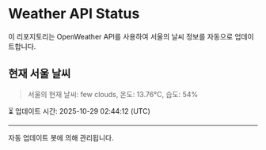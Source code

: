 
# Weather API Status

이 리포지토리는 OpenWeather API를 사용하여 서울의 날씨 정보를 자동으로 업데이트합니다.

## 현재 서울 날씨
> 서울의 현재 날씨: few clouds, 온도: 13.76°C, 습도: 54%

⏳ 업데이트 시간: 2025-10-29 02:44:12 (UTC)

---
자동 업데이트 봇에 의해 관리됩니다.
